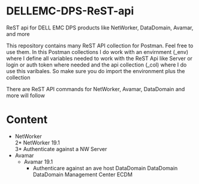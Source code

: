# DELLEMC-DPS-ReST-api
ReST api for DELL EMC DPS products like NetWorker, DataDomain, Avamar, and more

This repository contains many ReST API collection for Postman. Feel free to use them.
In this Postman collections I do work with an envirnment (_env) where I define all variables needed to work with the ReST Api like Server or login or auth token where needed and the api collection (_col) where I do use this varibales. So make sure you do import the environment plus the collection

There are ReST API commands for NetWorker, Avamar, DataDomain and more will follow

# Content
 * NetWorker  
 2* NetWorker 19.1  
 3* Authenticate against a NW Server  
* Avamar  
  * Avamar 19.1
    * Authenticare against an ave host
DataDomain
   DataDomain
   DataDomain Management Center
ECDM
